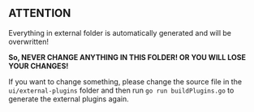 ## ATTENTION

Everything in external folder is automatically generated and will be overwritten!

**So, NEVER CHANGE ANYTHING IN THIS FOLDER! OR YOU WILL LOSE YOUR CHANGES!**

If you want to change something, please change the source file in the `ui/external-plugins` folder and then run `go run buildPlugins.go` to generate the external plugins again.


